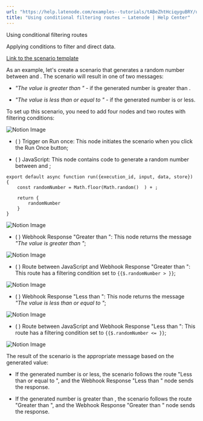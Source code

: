 ```yaml
---
url: "https://help.latenode.com/examples--tutorials/tABeZhtHciqyguBRY/using-conditional-filtering-routes/DTZDaggWVoXVQiEZtak"
title: "Using conditional filtering routes – Latenode | Help Center"
---
```


 Using conditional filtering routes

Applying conditions to filter and direct data.




[Link to the scenario template](https://app.latenode.com/shared-scenarios/dcbcfdf)

As an example, let's create a scenario that generates a random number between  and . The scenario will result in one of two messages:

- _"The value is greater than "_ \- if the generated number is greater than .

- _"The value is less than or equal to "_ \- if the generated number is  or less.

To set up this scenario, you need to add four nodes and two routes with filtering conditions:

![Notion Image](https://www.notion.so/image/https%A%F%Fprod-files-secure.s.us-west-.amazonaws.com%Ffbefde--fff--dca%Faaab-c-aa-ba-badfdba%FUntitled.png?table=block&id=d-a-d-bf-eaf&cache=v)

- (  ) Trigger on Run once: This node initiates the scenario when you click the Run Once button;

- (  ) JavaScript: This node contains code to generate a random number between  and ;

```
export default async function run({execution_id, input, data, store}) {
    const randomNumber = Math.floor(Math.random()  ) + ;

    return {
        randomNumber
    }
}
```

![Notion Image](https://www.notion.so/image/https%A%F%Fprod-files-secure.s.us-west-.amazonaws.com%Ffbefde--fff--dca%Fdb-b-ba-bd-efb%FUntitled.png?table=block&id=d-a--b-cbffd&cache=v)

- (  ) Webhook Response "Greater than ": This node returns the message _"The value is greater than "_;

![Notion Image](https://www.notion.so/image/https%A%F%Fprod-files-secure.s.us-west-.amazonaws.com%Ffbefde--fff--dca%Fed-fb---fcfeaaf%FUntitled.png?table=block&id=d-a--bdc-fededcae&cache=v)

- (  ) Route between JavaScript and Webhook Response "Greater than ": This route has a filtering condition set to `{{$.randomNumber > }}`;

![Notion Image](https://www.notion.so/image/https%A%F%Fprod-files-secure.s.us-west-.amazonaws.com%Ffbefde--fff--dca%Ffc--ec-bb-ddafbcbfff%FUntitled.png?table=block&id=d-a--bd-fffb&cache=v)

- (  ) Webhook Response "Less than ": This node returns the message _"The value is less than or equal to "_;

![Notion Image](https://www.notion.so/image/https%A%F%Fprod-files-secure.s.us-west-.amazonaws.com%Ffbefde--fff--dca%Fdf--e-b-eebebba%FUntitled.png?table=block&id=d-a-f--eaeedaa&cache=v)

- (  ) Route between JavaScript and Webhook Response "Less than ": This route has a filtering condition set to `{{$.randomNumber <= }}`;

![Notion Image](https://www.notion.so/image/https%A%F%Fprod-files-secure.s.us-west-.amazonaws.com%Ffbefde--fff--dca%Fccb-d-b-c-fabd%FUntitled.png?table=block&id=d-a-de--ecdad&cache=v)

The result of the scenario is the appropriate message based on the generated value:

- If the generated number is  or less, the scenario follows the route "Less than or equal to ", and the Webhook Response "Less than " node sends the response.

- If the generated number is greater than , the scenario follows the route "Greater than ", and the Webhook Response "Greater than " node sends the response.